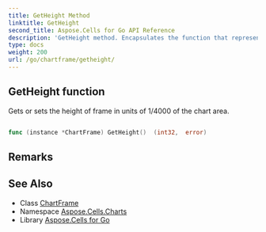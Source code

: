```yaml
---
title: GetHeight Method 
linktitle: GetHeight
second_title: Aspose.Cells for Go API Reference
description: 'GetHeight method. Encapsulates the function that represents getheight in Go.'
type: docs
weight: 200
url: /go/chartframe/getheight/
---
```


## GetHeight function

Gets or sets the height of frame in units of 1/4000 of the chart area.

```go

func (instance *ChartFrame) GetHeight()  (int32,  error) 

```

## Remarks


## See Also

* Class [ChartFrame](../)
* Namespace [Aspose.Cells.Charts](../../)
* Library [Aspose.Cells for Go](../../../)
